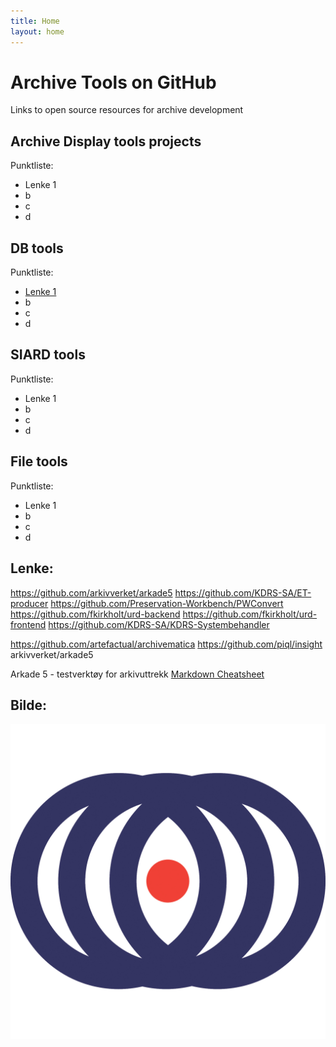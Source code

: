 ```yaml
---
title: Home
layout: home
---
```


# Archive Tools on GitHub

Links to open source resources for archive development

## Archive Display tools projects

Punktliste:
- Lenke 1
- b
- c
- d

## DB tools 

Punktliste:
- [Lenke 1](https://github.com/keeps/dbptk-developer )
- b
- c
- d

## SIARD tools 

Punktliste:
- Lenke 1
- b
- c
- d

## File tools

Punktliste:
- Lenke 1
- b
- c
- d

## Lenke:
https://github.com/arkivverket/arkade5
https://github.com/KDRS-SA/ET-producer
https://github.com/Preservation-Workbench/PWConvert
https://github.com/fkirkholt/urd-backend
https://github.com/fkirkholt/urd-frontend
https://github.com/KDRS-SA/KDRS-Systembehandler

https://github.com/artefactual/archivematica
https://github.com/piql/insight
arkivverket/arkade5

Arkade 5 - testverktøy for arkivuttrekk
[Markdown Cheatsheet](https://github.com/adam-p/markdown-here/wiki/Markdown-Cheatsheet)

## Bilde:

![](assets/images/kdrs_logo.png)


